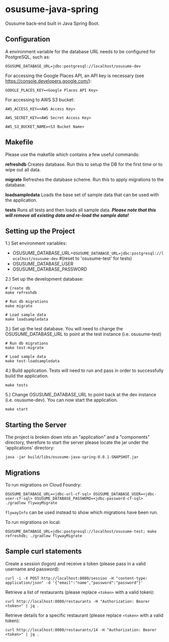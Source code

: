 # osusume-java-spring
Osusume back-end built in Java Spring Boot.

## Configuration
A environment variable for the database URL needs to be configured for PostgreSQL, such as:

`OSUSUME_DATABASE_URL=jdbc:postgresql://localhost/osusume-dev`

For accessing the Google Places API, an API key is necessary (see https://console.developers.google.com/):

`GOOGLE_PLACES_KEY=<Google Places API Key>`

For accessing to AWS S3 bucket:

`AWS_ACCESS_KEY=<AWS Access Key>`

`AWS_SECRET_KEY=<AWS Secret Access Key>`

`AWS_S3_BUCKET_NAME=<S3 Bucket Name>`

## Makefile
Please use the makefile which contains a few useful commands:

**refreshdb** Creates database. Run this to setup the DB for the first time or to wipe out all data.

**migrate** Refreshes the database scheme. Run this to apply migrations to the database.

**loadsampledata** Loads the base set of sample data that can be used with the application.

**tests** Runs all tests and then loads all sample data. ***Please note that this will remove all existing data and re-load the sample data!***

## Setting up the Project
1.) Set environment variables:

  * OSUSUME_DATABASE_URL=`OSUSUME_DATABASE_URL=jdbc:postgresql://localhost/osusume-dev` #(reset to 'osusume-test' for tests)
  * OSUSUME_DATABASE_USER
  * OSUSUME_DATABASE_PASSWORD

2.) Set up the development database:
```
# Create db
make refreshdb

# Run db migrations
make migrate

# Load sample data
make loadsampledata
```

3.) Set up the test database. You will need to change the OSUSUME_DATABASE_URL to point at the test instance (i.e. osusume-test)
```
# Run db migrations
make test-migrate

# Load sample data
make test-loadsampledata
```

4.) Build application. Tests will need to run and pass in order to successfully build the application.
```
make tests
```

5.) Change OSUSUME_DATABASE_URL to point back at the dev instance (i.e. osusume-dev). You can now start the application.
```
make start
```

## Starting the Server
The project is broken down into an "application" and a "components" directory, therefore to start the server please locate the jar under the 'applications' directory:

`java -jar build/libs/osusume-java-spring-0.0.1-SNAPSHOT.jar`

## Migrations
To run migrations on Cloud Foundry:

`OSUSUME_DATABASE_URL=<jdbc-url-cf-sql> OSUSUME_DATABASE_USER=<jdbc-user-cf-sql> OSUSUME_DATABASE_PASSWORD=<jdbc-password-cf-sql> ./gradlew flywayMigrate`

`flywayInfo` can be used instead to show which migrations have been run.

To run migrations on local:

`OSUSUME_DATABASE_URL=jdbc:postgresql://localhost/osusume-test; make refreshdb; ./gradlew flywayMigrate`

## Sample curl statements

Create a session (logon) and receive a token (please pass in a valid username and password):

`curl -i -X POST http://localhost:8080/session -H "content-type: application/json" -d '{"email":"name","password":"password"}'`

Retrieve a list of restaurants (please replace `<token>` with a valid token):

`curl http://localhost:8080/restaurants -H "Authorization: Bearer <token>" | jq .`

Retrieve details for a specific restaurant (please replace `<token>` with a valid token):

`curl http://localhost:8080/restaurants/14 -H "Authorization: Bearer <token>" | jq .`

